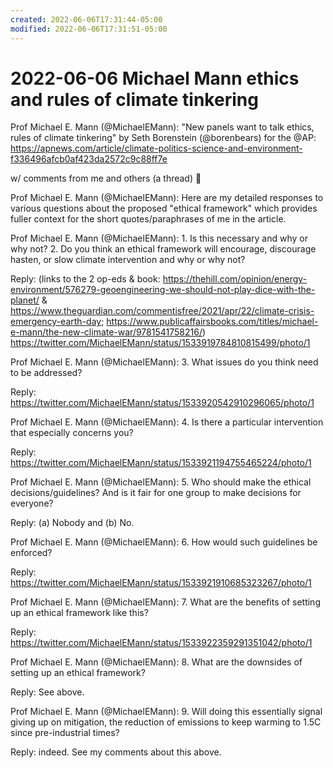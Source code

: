 ```yaml
---
created: 2022-06-06T17:31:44-05:00
modified: 2022-06-06T17:31:51-05:00
---
```


# 2022-06-06 Michael Mann ethics and rules of climate tinkering

Prof Michael E. Mann (@MichaelEMann): "New panels want to talk ethics, rules of climate tinkering" by Seth Borenstein (@borenbears) for the @AP:
<https://apnews.com/article/climate-politics-science-and-environment-f336496afcb0af423da2572c9c88ff7e>

w/ comments from me and others (a thread) 🧵

Prof Michael E. Mann (@MichaelEMann): Here are my detailed responses to various questions about the proposed "ethical framework" which provides fuller context for the short quotes/paraphrases of me in the article.

Prof Michael E. Mann (@MichaelEMann): 1. Is this necessary and why or why not?
2. Do you think an ethical framework will encourage, discourage hasten, or slow climate intervention and why or why not?

Reply: (links to the 2 op-eds & book: https://thehill.com/opinion/energy-environment/576279-geoengineering-we-should-not-play-dice-with-the-planet/ & https://www.theguardian.com/commentisfree/2021/apr/22/climate-crisis-emergency-earth-day; https://www.publicaffairsbooks.com/titles/michael-e-mann/the-new-climate-war/9781541758216/) https://twitter.com/MichaelEMann/status/1533919784810815499/photo/1

Prof Michael E. Mann (@MichaelEMann): 3. What issues do you think need to be addressed?

Reply: https://twitter.com/MichaelEMann/status/1533920542910296065/photo/1

Prof Michael E. Mann (@MichaelEMann): 4. Is there a particular intervention that especially concerns you?

Reply: https://twitter.com/MichaelEMann/status/1533921194755465224/photo/1

Prof Michael E. Mann (@MichaelEMann): 5. Who should make the ethical decisions/guidelines? And is it fair for one group to make decisions for everyone?

Reply:
(a) Nobody and (b) No.

Prof Michael E. Mann (@MichaelEMann): 6. How would such guidelines be enforced?

Reply: https://twitter.com/MichaelEMann/status/1533921910685323267/photo/1

Prof Michael E. Mann (@MichaelEMann): 7. What are the benefits of setting up an ethical framework like this?

Reply: https://twitter.com/MichaelEMann/status/1533922359291351042/photo/1

Prof Michael E. Mann (@MichaelEMann): 8. What are the downsides of setting up an ethical framework?

Reply: See above.

Prof Michael E. Mann (@MichaelEMann): 9. Will doing this essentially signal giving up on mitigation, the reduction of emissions to keep warming to 1.5C since pre-industrial times?

Reply: indeed. See my comments about this above.
